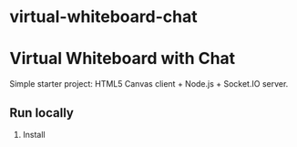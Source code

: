 # virtual-whiteboard-chat

# Virtual Whiteboard with Chat

Simple starter project: HTML5 Canvas client + Node.js + Socket.IO server.

## Run locally

1. Install
